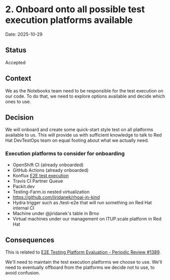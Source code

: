 # 2. Onboard onto all possible test execution platforms available

Date: 2025-10-29

## Status

Accepted

## Context

We as the Notebooks team need to be responsible for the test execution on our code.
To do that, we need to explore options available and decide which ones to use.

## Decision

We will onboard and create some quick-start style test on all platforms available to us.
This will provide us with sufficient knowledge to talk to Red Hat DevTestOps team on equal footing about what we actually need.

### Execution platforms to consider for onboarding

* OpenShift CI (already onboarded)
* GitHub Actions (already onboarded)
* Konflux [E2E test execution](https://developers.redhat.com/articles/2024/10/28/ephemeral-openshift-clusters-konflux-ci-using-cluster-service-operator)
* Travis CI Partner Queue
* Packit.dev
* Testing-Farm.io nested virtualization
* https://github.com/jiridanek/rhoai-in-kind
* Hydra trigger such as /test-e2e that will run something on Red Hat internal CI
* Machine under @jiridanek's table in Brno
* Virtual machines under our management on ITUP.scale platform in Red Hat

## Consequences

This is related to [E2E Testing Platform Evaluation - Periodic Review #1389](https://github.com/opendatahub-io/notebooks/issues/1389).

We'll need to maintain the test execution platforms we choose to use.
We'll need to eventually offboard from the platforms we decide not to use, to avoid confusion.
